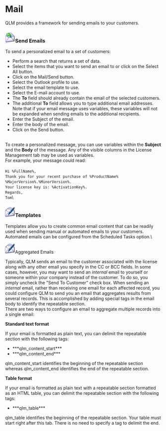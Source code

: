 # Mail

QLM provides a framework for sending emails to your customers.

### ![](<../../../.gitbook/assets/image (15).png>)Send Emails

To send a personalized email to a set of customers:

* Perform a search that returns a set of data.
* Select the items that you want to send an email to or click on the Select All button.
* Click on the Mail/Send button.
* Select the Outlook profile to use.
* Select the email template to use.
* Select the E-mail account to use.
* The **To** field should already contain the email of the selected customers.
* The additional **To** field allows you to type additional email addresses. Note that if your email message uses variables, these variables will not be expanded when sending emails to the additional recipients.
* Enter the Subject of the email.
* Enter the body of the email.
* Click on the Send button.

\
To create a personalized message, you can use variables within the **Subject** and the **Body** of the message. Any of the visible columns in the License Management tab may be used as variables.\
For example, your message could read:\
\
`Hi %FullName%,`\
`Thank you for your recent purchase of %ProductName% %MajorVersion%.%MinorVersion%.`\
`Your license key is: %ActivationKey%.`\
`Regards,`\
`Tom`\


### ![](<../../../.gitbook/assets/image (16).png>)Templates&#x20;

Templates allow you to create common email content that can be readily used when sending manual or automated emails to your customers. Automated emails can be configured from the Scheduled Tasks option.\


![](<../../../.gitbook/assets/image (17).png>)Aggregated Emails



Typically, QLM sends an email to the customer associated with the license along with any other email you specify in the CC or BCC fields. In some cases, however, you may want to send an _internal_ email to yourself or someone within your company instead of the customer. To do so, you simply uncheck the "Send To Customer" check box. When sending an _internal_ email, rather than receiving one email for each affected record, you could configure QLM to send you an email that aggregates results from several records. This is accomplished by adding special tags in the email body to identify the repeatable section.\
There are two ways to configure an email to aggregate multiple records into a single email:

**Standard text format**

If your email is formatted as plain text, you can delimit the repeatable section with the following tags:

* \*\*\*qlm\_content\_start\*\*\*
* \*\*\*qlm\_content\_end\*\*\*

qlm\_content\_start identifies the beginning of the repeatable section whereas qlm\_content\_end identifies the end of the repeatable section.

**Table format**

If your email is formatted as plain text with a repeatable section formatted as an HTML table, you can delimit the repeatable section with the following tags:

* \*\*\*qlm\_table\*\*\*

qlm\_table identifies the beginning of the repeatable section. Your table must start right after this tab. There is no need to specify a tag to delimit the end.
